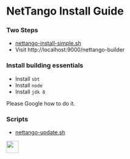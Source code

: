 # NetTango Install Guide

### Two Steps
* [nettango-install-simple.sh](https://github.com/eccstartup/NetTangoInstall/blob/master/nettango-install-simple.sh)
* Visit http://localhost:9000/nettango-builder

### Install building essentials

* Install `sbt`
* Install `node`
* Install `jdk 8`

Please Google how to do it.


### Scripts
* [nettango-update.sh](https://github.com/eccstartup/NetTangoInstall/blob/master/nettango-update.sh)

<a href="https://www.paypal.com/paypalme/luyi06"><img src="https://www.paypalobjects.com/en_US/i/btn/btn_donate_LG.gif" height="32"></a>
